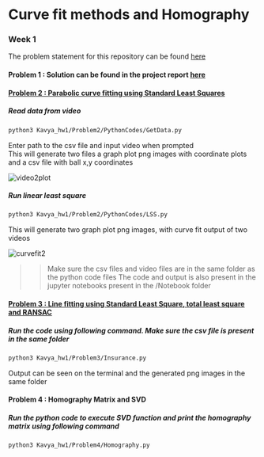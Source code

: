 #  Curve fit methods and Homography
### Week 1

The problem statement for this repository can be found [here](https://github.com/kavyadevd/Perception-673/blob/9ab28ab1edf35e4415fe6c4bffec4296c3584c36/Hw1/Homework1.pdf)

#### Problem 1 : Solution can be found in the project report [here](https://github.com/kavyadevd/Perception-673/blob/f4095aae2f2d635db8f864b22bbac588f8b0735a/Hw1/Report.pdf)

#### [Problem 2 : Parabolic curve fitting using Standard Least Squares](https://github.com/kavyadevd/Perception-673/blob/a58e6276af46583ed1a361a21b7016bfc0a8846b/ParabolaCurveFit.md)
##### Read data from video
```bash
python3 Kavya_hw1/Problem2/PythonCodes/GetData.py
```
Enter path to the csv file and input video when prompted <br>
This will generate two files a graph plot png images with coordinate plots and a csv file with ball x,y coordinates

![video2plot](https://user-images.githubusercontent.com/13993518/153971258-db84f542-3ca9-4d50-98cf-ca6decf7b310.png)


##### Run linear least square
```bash
python3 Kavya_hw1/Problem2/PythonCodes/LSS.py
```
This will generate two graph plot png images, with curve fit output of two videos

![curvefit2](https://user-images.githubusercontent.com/13993518/153971268-97f58856-63a8-431d-8f2e-ee2a60dabcbd.png)


>> Make sure the csv files and video files are in the same folder as the python code files
>> The code and output is also present in the jupyter notebooks present in the /Notebook folder


#### [Problem 3 : Line fitting using Standard Least Square, total least square and RANSAC](https://github.com/kavyadevd/Perception-673/blob/7c7e9cab323ecc7891e9ad29a4a55a620a749d3e/Hw1/Problem3/InsuranceData.md)
##### Run the code using following command. Make sure the csv file is present in the same folder
```bash
python3 Kavya_hw1/Problem3/Insurance.py
```
Output can be seen on the terminal and the generated png images in the same folder

#### Problem 4 : Homography Matrix and SVD
##### Run the python code to execute SVD function and print the homography matrix using following command
```bash
python3 Kavya_hw1/Problem4/Homography.py
```
